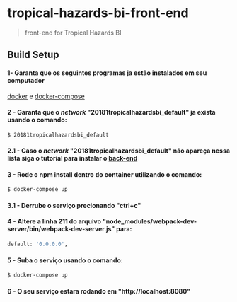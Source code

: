 # tropical-hazards-bi-front-end

> front-end for Tropical Hazards BI

## Build Setup


#### 1- Garanta que os seguintes programas ja estão instalados em seu computador
[docker](https://docs.docker.com/install/) e [docker-compose](https://docs.docker.com/compose/install/#install-compose)

#### 2 - Garanta que o _network_ "20181tropicalhazardsbi_default" ja exista usando o comando:
``` bash
$ 20181tropicalhazardsbi_default
```
#### 2.1 - Caso o _network_ "20181tropicalhazardsbi_default" não apareça nessa lista siga o tutorial para instalar o [back-end](https://github.com/fga-gpp-mds/2018.1-TropicalHazards-BI)

#### 3 - Rode o npm install dentro do container utilizando o comando:
``` bash
$ docker-compose up
```
#### 3.1 - Derrube o serviço precionando "ctrl+c"

#### 4 - Altere a linha 211 do arquivo "node_modules/webpack-dev-server/bin/webpack-dev-server.js" para:
``` bash
default: '0.0.0.0',
```
#### 5 - Suba o serviço usando o comando:
``` bash
$ docker-compose up
```

#### 6 - O seu serviço estara rodando em "http://localhost:8080"
